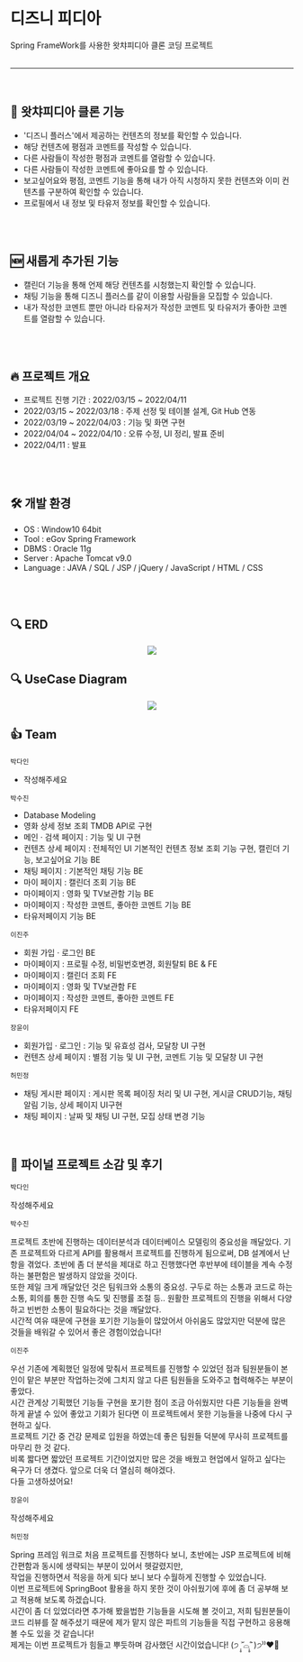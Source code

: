 # 디즈니 피디아
Spring FrameWork를 사용한 왓챠피디아 클론 코딩 프로젝트
</br>
</br>
<hr>
</br>
<h2 dir="auto">
 🎥 왓챠피디아 클론 기능
</h2>
<ul dir="auto">
  <li>'디즈니 플러스'에서 제공하는 컨텐츠의 정보를 확인할 수 있습니다.</li>
  <li>해당 컨텐츠에 평점과 코멘트를 작성할 수 있습니다.</li>
  <li>다른 사람들이 작성한 평점과 코멘트를 열람할 수 있습니다.</li>
  <li>다른 사람들이 작성한 코멘트에 좋아요를 할 수 있습니다.</li>
  <li>보고싶어요와 평점, 코멘트 기능을 통해 내가 아직 시청하지 못한 컨텐츠와 이미  컨텐츠를 구분하여 확인할 수 있습니다.</li>
  <li>프로필에서 내 정보 및 타유저 정보를 확인할 수 있습니다.</li>
</ul>
</br>
</br>
<h2 dir="auto">
 🆕 새롭게 추가된 기능
</h2>
<ul dir="auto">
  <li>캘린더 기능을 통해 언제 해당 컨텐츠를 시청했는지 확인할 수 있습니다.</li>
  <li>채팅 기능을 통해 디즈니 플러스를 같이 이용할 사람들을 모집할 수 있습니다.</li>
  <li>내가 작성한 코멘트 뿐만 아니라 타유저가 작성한 코멘트 및 타유저가 좋아한 코멘트를 열람할 수 있습니다.</li>
</ul>
</br>
</br>
<h2 dir="auto">
  🔥 프로젝트 개요
</h2>
<ul dir="auto">
  <li>프로젝트 진행 기간 :  2022/03/15 ~ 2022/04/11</li>
  <li>2022/03/15 ~ 2022/03/18 : 주제 선정 및 테이블 설계, Git Hub 연동</li>
  <li>2022/03/19 ~ 2022/04/03 : 기능 및 화면 구현</li>
  <li>2022/04/04 ~ 2022/04/10 : 오류 수정, UI 정리, 발표 준비</li>
  <li>2022/04/11 : 발표</li>
</ul>
</br>
</br>
<h2 dir="auto">
 🛠️ 개발 환경
</h2>
<ul dir="auto">
  <li>OS : Window10 64bit</li>
  <li>Tool : eGov Spring Framework</li>
  <li>DBMS : Oracle 11g</li>
  <li>Server : Apache Tomcat v9.0</li>
  <li>Language : JAVA / SQL / JSP / jQuery / JavaScript / HTML / CSS</li>
</ul>
</br>
</br>
<h2 dir="auto">
 🔍 ERD
</h2>
  <p align="center" dir="auto">
    <img src="https://user-images.githubusercontent.com/93244802/162567257-37397e94-2ff3-48f5-836c-f7ecc9424d16.jpg" style="max-width: 100%;">
  </p>
<h2 dir="auto">
 🔍 UseCase Diagram
</h2>
  <p align="center" dir="auto">
    <img src="https://user-images.githubusercontent.com/93244802/162567309-9632cf94-0f24-4337-9e1c-88d137314b8a.jpg" style="max-width: 100%;">
  </p>  
<h2 dir="auto">
 👍 Team
</h2>
<p dir="auto"><code>박다인</code></p>
  <ul dir="auto">
    <li>작성해주세요</li>
  </ul>
<p dir="auto"><code>박수진</code></p>
  <ul dir="auto">
    <li>Database Modeling</li>  
    <li>영화 상세 정보 조회 TMDB API로 구현</li>  
    <li>메인 · 검색 페이지 : 기능 및 UI 구현</li>  
    <li>컨텐츠 상세 페이지 : 전체적인 UI 기본적인 컨텐츠 정보 조회 기능 구현, 캘린더 기능, 보고싶어요 기능 BE </li>
    <li>채팅 페이지 : 기본적인 채팅 기능 BE</li>
    <li>마이 페이지 : 캘린더 조회 기능 BE</li> 
    <li>마이페이지 : 영화 및 TV보관함 기능 BE</li>
    <li>마이페이지 : 작성한 코멘트, 좋아한 코멘트 기능 BE</li>
    <li>타유저페이지 기능 BE</li> 
  </ul>
<p dir="auto"><code>이진주</code></p>
  <ul dir="auto">
    <li>회원 가입 · 로그인 BE</li>
    <li>마이페이지 : 프로필 수정, 비밀번호변경, 회원탈퇴 BE & FE</li>
    <li>마이페이지 : 캘린더 조회 FE</li>
    <li>마이페이지 : 영화 및 TV보관함 FE</li>
    <li>마이페이지 : 작성한 코멘트, 좋아한 코멘트 FE</li>
    <li>타유저페이지 FE</li> 
  </ul>
<p dir="auto"><code>장윤이</code></p>
  <ul dir="auto">
    <li>회원가입 · 로그인 : 기능 및 유효성 검사, 모달창 UI 구현</li>
    <li>컨텐츠 상세 페이지 : 별점 기능 및 UI 구현, 코멘트 기능 및 모달창 UI 구현</li>
  </ul>
<p dir="auto"><code>허민정</code></p>
  <ul dir="auto">
    <li>채팅 게시판 페이지 : 게시판 목록 페이징 처리 및 UI 구현, 게시글 CRUD기능, 채팅 알림 기능, 상세 페이지  UI구현 </li>
    <li>채팅 페이지 : 날짜 및 채팅 UI 구현, 모집 상태 변경 기능  </li>
  </ul>
  </ul>
</br>
<h2 dir="auto">
 👏 파이널 프로젝트 소감 및 후기
</h2>
<p dir="auto"><code>박다인</code></p>
  <p>작성해주세요</p>
<p dir="auto"><code>박수진</code></p>
  <p>
    프로젝트 초반에 진행하는 데이터분석과 데이터베이스 모델링의 중요성을 깨달았다. 기존 프로젝트와 다르게 API를 활용해서 프로젝트를 진행하게 됨으로써, DB 설계에서 난항을 겪었다. 
    초반에 좀 더 분석을 제대로 하고 진행했다면 후반부에 테이블을 계속 수정하는 불편함은 발생하지 않았을 것이다.</br>
    또한 제일 크게 깨달았던 것은 팀워크와 소통의 중요성. 구두로 하는 소통과 코드로 하는 소통, 회의를 통한 진행 속도 및 진행률 조절 등.. 원활한 프로젝트의 진행을 위해서 다양하고 빈번한 소통이 필요하다는 것을 깨달았다. </br>
    시간적 여유 때문에 구현을 포기한 기능들이 많았어서 아쉬움도 많았지만 덕분에 많은 것들을 배워갈 수 있어서 좋은 경험이었습니다!</br>

  </p>
<p dir="auto"><code>이진주</code></p>
  <p>우선 기존에 계획했던 일정에 맞춰서 프로젝트를 진행할 수 있었던 점과 팀원분들이 본인이 맡은 부분만 작업하는것에 그치지 않고 다른 팀원들을 도와주고 협력해주는 부분이 좋았다.<br>
시간 관계상 기획했던 기능들 구현을 포기한 점이 조금 아쉬웠지만 다른 기능들을 완벽하게 끝낼 수 있어 좋았고 기회가 된다면 이 프로젝트에서 못한 기능들을 나중에 다시 구현하고 싶다. <br>
 프로젝트 기간 중 건강 문제로 입원을 하였는데 좋은 팀원들 덕분에 무사히 프로젝트를 마무리 한 것 같다. <br>
 비록 짧다면 짧았던 프로젝트 기간이었지만 많은 것을 배웠고 현업에서 일하고 싶다는 욕구가 더 생겼다. 앞으로 더욱 더 열심히 해야겠다.<br>
 다들 고생하셨어요! 
</p>
<p dir="auto"><code>장윤이</code></p>
  <p>작성해주세요</p>
<p dir="auto"><code>허민정</code></p>
  <p>
 Spring 프레임 워크로 처음 프로젝트를 진행하다 보니, 초반에는 JSP 프로젝트에 비해 간편함과 동시에 생략되는 부분이 있어서 헷갈렸지만, </br>
 작업을 진행하면서 적응을 하게 되다 보니 보다 수월하게 진행할 수 있었습니다.<br>
 이번 프로젝트에 SpringBoot 활용을 하지 못한 것이 아쉬웠기에 후에 좀 더 공부해 보고 적용해 보도록 하겠습니다.</br>
 시간이 좀 더 있었더라면 추가해 봤을법한 기능들을 시도해 볼 것이고, 
 저희 팀원분들이 코드 리뷰를 잘 해주셨기 때문에 제가 맡지 않은 파트의 기능들을 직접 구현하고 응용해 볼 수도 있을 것 같습니다!</br>
 제게는 이번 프로젝트가 힘들고 뿌듯하며 감사했던 시간이었습니다! (੭ ˃̣̣̥᷄⌓˂̣̣̥᷅ )੭⁾⁾❤️‍🔥
 </p>
</br>
